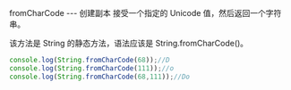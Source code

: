 fromCharCode --- 创建副本 接受一个指定的 Unicode 值，然后返回一个字符串。

该方法是 String 的静态方法，语法应该是 String.fromCharCode()。 

```js
console.log(String.fromCharCode(68));//D
console.log(String.fromCharCode(111));//o
console.log(String.fromCharCode(68,111));//Do
```

